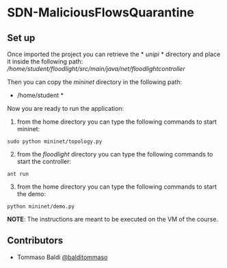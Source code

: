# SDN-MaliciousFlowsQuarantine

## Set up

Once imported the project you can retrieve the * *unipi* * directory and place it inside the  following path:
*/home/student/floodlight/src/main/java/net/floodlightcontroller* 

Then you can copy the *mininet* directory in the following path:
* /home/student *

Now you are ready to run the application:

1. from the home directory you can type the following commands to start mininet:
```
sudo python mininet/topology.py
```
2. from the *floodlight*  directory you can type the following commands to start the controller:
```
ant run
```
3. from the home directory you can type the following commands to start the demo:
```
python mininet/demo.py
```

**NOTE**: The instructions are meant to be executed on the VM of the course.

## Contributors

- Tommaso Baldi [@balditommaso](https://github.com/balditommaso)
